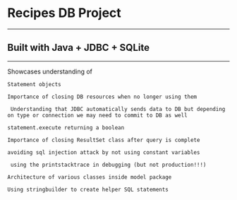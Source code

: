 # Recipes DB Project

---
## Built with Java + JDBC + SQLite

---

Showcases understanding of

` Statement objects `

` Importance of closing DB resources when no longer using them `

` Understanding that JDBC automatically sends data to DB but depending on type or connection we may need to commit to DB as well`

` statement.execute returning a boolean `

` Importance of closing ResultSet class after query is complete `

` avoiding sql injection attack by not using constant variables `

` using the printstacktrace in debugging (but not production!!!)`

` Architecture of various classes inside model package `

` Using stringbuilder to create helper SQL statements `

` `